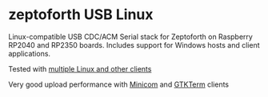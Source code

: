 # zeptoforth USB Linux
Linux-compatible USB CDC/ACM Serial stack for Zeptoforth on Raspberry RP2040 and RP2350 boards.
Includes support for Windows hosts and client applications.


Tested with [multiple Linux and other clients](https://github.com/Serialcomms/zeptoforth-usb-linux/blob/main/documents/test_matrix.md)  

Very good upload performance with [Minicom](https://github.com/Serialcomms/zeptoforth-usb-linux/blob/main/screenshots/Minicom_195000_CPS.png) and [GTKTerm](https://github.com/Serialcomms/zeptoforth-usb-linux/blob/main/screenshots/GTK_Term_timestamps.png) clients

